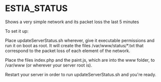ESTIA_STATUS
============

Shows a very simple network and its packet loss the last 5 minutes

To set it up:

Place updateServerStatus.sh wherever, give it executable permissions and run it on boot as root. It will create the files /var/www/status/*.txt that correspond to the packet loss of each element of the network.

Place the files index.php and the paint.js, which are into the www folder, to /var/www (or wherever your server root is).

Restart your server in order to run updateServerStatus.sh and you're ready.
